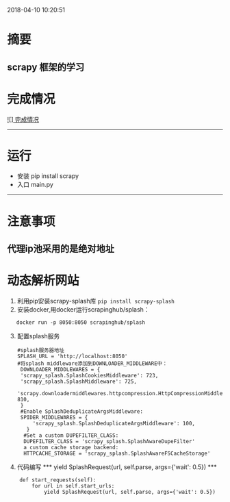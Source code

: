 2018-04-10 10:20:51
# 摘要
scrapy 框架的学习
--------------
# 完成情况
[![] 完成情况](https://github.com/hl211/scrapy_learn/blob/master/img/scrapy.png)

----------
# 运行
- 安装
pip install scrapy
- 入口
main.py

----------
# 注意事项
代理ip池采用的是绝对地址
---------
# 动态解析网站
1. 利用pip安装scrapy-splash库
 ```pip install scrapy-splash```
2. 安装docker,用docker运行scrapinghub/splash：
 ```docker pull scrapinghub/splash
    docker run -p 8050:8050 scrapinghub/splash
 ```
3. 配置splash服务
   ```
   #splash服务器地址
   SPLASH_URL = 'http://localhost:8050' 
   #将splash middleware添加到DOWNLOADER_MIDDLEWARE中：
    DOWNLOADER_MIDDLEWARES = {
    'scrapy_splash.SplashCookiesMiddleware': 723,
    'scrapy_splash.SplashMiddleware': 725,
    'scrapy.downloadermiddlewares.httpcompression.HttpCompressionMiddleware': 810,
    } 
    #Enable SplashDeduplicateArgsMiddleware:
    SPIDER_MIDDLEWARES = {
        'scrapy_splash.SplashDeduplicateArgsMiddleware': 100,
      }
     #Set a custom DUPEFILTER_CLASS:
     DUPEFILTER_CLASS = 'scrapy_splash.SplashAwareDupeFilter'
     a custom cache storage backend:
     HTTPCACHE_STORAGE = 'scrapy_splash.SplashAwareFSCacheStorage'
    ```
4. 代码编写 
*** yield SplashRequest(url, self.parse, args={'wait': 0.5}) *** 
```
    def start_requests(self):
        for url in self.start_urls:
            yield SplashRequest(url, self.parse, args={'wait': 0.5})
```
